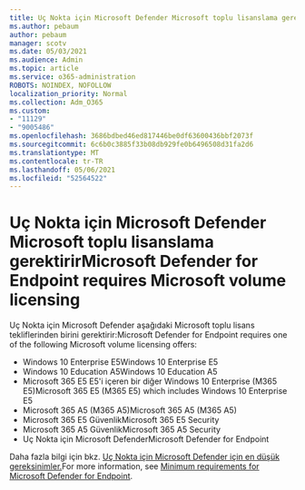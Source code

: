 ```yaml
---
title: Uç Nokta için Microsoft Defender Microsoft toplu lisanslama gerektirir
ms.author: pebaum
author: pebaum
manager: scotv
ms.date: 05/03/2021
ms.audience: Admin
ms.topic: article
ms.service: o365-administration
ROBOTS: NOINDEX, NOFOLLOW
localization_priority: Normal
ms.collection: Adm_O365
ms.custom:
- "11129"
- "9005486"
ms.openlocfilehash: 3686bdbed46ed817446be0df63600436bbf2073f
ms.sourcegitcommit: 6c6b0c3885f33b08db929fe0b6496508d31fa2d6
ms.translationtype: MT
ms.contentlocale: tr-TR
ms.lasthandoff: 05/06/2021
ms.locfileid: "52564522"
---
```

# <a name="microsoft-defender-for-endpoint-requires-microsoft-volume-licensing"></a><span data-ttu-id="4267f-102">Uç Nokta için Microsoft Defender Microsoft toplu lisanslama gerektirir</span><span class="sxs-lookup"><span data-stu-id="4267f-102">Microsoft Defender for Endpoint requires Microsoft volume licensing</span></span>

<span data-ttu-id="4267f-103">Uç Nokta için Microsoft Defender aşağıdaki Microsoft toplu lisans tekliflerinden birini gerektirir:</span><span class="sxs-lookup"><span data-stu-id="4267f-103">Microsoft Defender for Endpoint requires one of the following Microsoft volume licensing offers:</span></span>

- <span data-ttu-id="4267f-104">Windows 10 Enterprise E5</span><span class="sxs-lookup"><span data-stu-id="4267f-104">Windows 10 Enterprise E5</span></span>
- <span data-ttu-id="4267f-105">Windows 10 Education A5</span><span class="sxs-lookup"><span data-stu-id="4267f-105">Windows 10 Education A5</span></span>
- <span data-ttu-id="4267f-106">Microsoft 365 E5 E5'i içeren bir diğer Windows 10 Enterprise (M365 E5)</span><span class="sxs-lookup"><span data-stu-id="4267f-106">Microsoft 365 E5 (M365 E5) which includes Windows 10 Enterprise E5</span></span>
- <span data-ttu-id="4267f-107">Microsoft 365 A5 (M365 A5)</span><span class="sxs-lookup"><span data-stu-id="4267f-107">Microsoft 365 A5 (M365 A5)</span></span>
- <span data-ttu-id="4267f-108">Microsoft 365 E5 Güvenlik</span><span class="sxs-lookup"><span data-stu-id="4267f-108">Microsoft 365 E5 Security</span></span>
- <span data-ttu-id="4267f-109">Microsoft 365 A5 Güvenlik</span><span class="sxs-lookup"><span data-stu-id="4267f-109">Microsoft 365 A5 Security</span></span>
- <span data-ttu-id="4267f-110">Uç Nokta için Microsoft Defender</span><span class="sxs-lookup"><span data-stu-id="4267f-110">Microsoft Defender for Endpoint</span></span>

<span data-ttu-id="4267f-111">Daha fazla bilgi için bkz. [Uç Nokta için Microsoft Defender için en düşük gereksinimler.](https://docs.microsoft.com/microsoft-365/security/defender-endpoint/minimum-requirements)</span><span class="sxs-lookup"><span data-stu-id="4267f-111">For more information, see [Minimum requirements for Microsoft Defender for Endpoint](https://docs.microsoft.com/microsoft-365/security/defender-endpoint/minimum-requirements).</span></span>